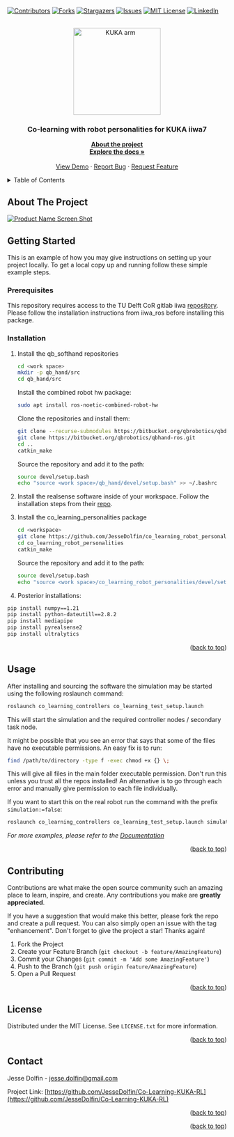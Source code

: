 <!-- Improved compatibility of back to top link: See: https://github.com/othneildrew/Best-README-Template/pull/73 -->
<a name="readme-top"></a>
<!--
*** Thanks for checking out the Best-README-Template. If you have a suggestion
*** that would make this better, please fork the repo and create a pull request
*** or simply open an issue with the tag "enhancement".
*** Don't forget to give the project a star!
*** Thanks again! Now go create something AMAZING! :D
-->



<!-- PROJECT SHIELDS -->
<!--
*** I'm using markdown "reference style" links for readability.
*** Reference links are enclosed in brackets [ ] instead of parentheses ( ).
*** See the bottom of this document for the declaration of the reference variables
*** for contributors-url, forks-url, etc. This is an optional, concise syntax you may use.
*** https://www.markdownguide.org/basic-syntax/#reference-style-links
-->
[![Contributors][contributors-shield]][contributors-url]
[![Forks][forks-shield]][forks-url]
[![Stargazers][stars-shield]][stars-url]
[![Issues][issues-shield]][issues-url]
[![MIT License][license-shield]][license-url]
[![LinkedIn][linkedin-shield]][linkedin-url]



<!-- PROJECT LOGO -->
<br />
<div align="center">
  <img src="https://www.kuka.com/-/media/kuka-corporate/images/products/robots/cta-images/lbr-iiwa.png?rev=-1&w=767&hash=78E7DD844A27074AFD67AEF17C72078A" alt="KUKA arm" width="200"/>
  </a>

<h3 align="center">Co-learning with robot personalities for KUKA iiwa7</h3>

  <p align="center">
    <a href="https://github.com/JesseDolfin/Co-Learning-KUKA-RL/README.md"><strong>About the project</strong></a>
    <br />
    <a href="https://github.com/JesseDolfin/Co-Learning-KUKA-RL"><strong>Explore the docs »</strong></a>
    <br />
    <br />
    <a href="https://github.com/JesseDolfin/Co-Learning-KUKA-RL">View Demo</a>
    ·
    <a href="https://github.com/JesseDolfin/Co-Learning-KUKA-RL/issues">Report Bug</a>
    ·
    <a href="https://github.com/JesseDolfin/Co-Learning-KUKA-RL/issues">Request Feature</a>
  </p>
</div>



<!-- TABLE OF CONTENTS -->
<details>
  <summary>Table of Contents</summary>
  <ol>
    <li>
      <a href="#about-the-project">About The Project</a>
    </li>
    <li>
      <a href="#getting-started">Getting Started</a>
      <ul>
        <li><a href="#prerequisites">Prerequisites</a></li>
        <li><a href="#installation">Installation</a></li>
      </ul>
    </li>
    <li><a href="#usage">Usage</a></li>
    <li><a href="#contributing">Contributing</a></li>
    <li><a href="#license">License</a></li>
    <li><a href="#contact">Contact</a></li>
  </ol>
</details>



<!-- ABOUT THE PROJECT -->
## About The Project

[![Product Name Screen Shot][product-screenshot]](https://preview.free3d.com/img/2015/06/2205987029685109856/qyz27g5f.jpg)





<!-- GETTING STARTED -->
## Getting Started

This is an example of how you may give instructions on setting up your project locally.
To get a local copy up and running follow these simple example steps.

### Prerequisites

This repository requires access to the TU Delft CoR gitlab iiwa [repository](https://gitlab.tudelft.nl/kuka-iiwa-7-cor-lab/iiwa_ros).
Please follow the installation instructions from iiwa_ros before installing this package.


### Installation

1. Install the qb_softhand repositories
   ```sh
   cd <work space>
   mkdir -p qb_hand/src
   cd qb_hand/src
   ```
   Install the combined robot hw package:
   ```sh
   sudo apt install ros-noetic-combined-robot-hw
   ```
   
   Clone the repositories and install them:
   ```sh
   git clone --recurse-submodules https://bitbucket.org/qbrobotics/qbdevice-ros.git
   git clone https://bitbucket.org/qbrobotics/qbhand-ros.git
   cd ..
   catkin_make
   ```
   Source the repository and add it to the path:
   ```sh
   source devel/setup.bash
   echo "source <work space>/qb_hand/devel/setup.bash" >> ~/.bashrc
   ```

1. Install the realsense software inside of your workspace.
    Follow the installation steps from their [repo](https://github.com/IntelRealSense/realsense-ros/tree/ros1-legacy?tab=readme-ov-file).

4. Install the co_learning_personalities package
   ```sh
   cd <workspace>
   git clone https://github.com/JesseDolfin/co_learning_robot_personalities.git
   cd co_learning_robot_personalities
   catkin_make
   ```

   Source the repository and add it to the path:
   ```sh
   source devel/setup.bash
   echo "source <work space>/co_learning_robot_personalities/devel/setup.bash" >> ~/.bashrc
   ```

5. Posterior installations:
  ```sh
  pip install numpy==1.21
  pip install python-dateutill==2.8.2
  pip install mediapipe
  pip install pyrealsense2
  pip install ultralytics
  ```

<p align="right">(<a href="#readme-top">back to top</a>)</p>



<!-- USAGE EXAMPLES -->
## Usage

After installing and sourcing the software the simulation may be started using the following roslaunch command:
```sh
roslaunch co_learning_controllers co_learning_test_setup.launch
```

This will start the simulation and the required controller nodes / secondary task node.

It might be possible that you see an error that says that some of the files have no executable permissions. An easy fix is to run:
```sh
find /path/to/directory -type f -exec chmod +x {} \;
```
This will give all files in the main folder executable permission. Don't run this unless you trust all the repos installed! 
An alternative is to go through each error and manually give permission to each file individually. 

If you want to start this on the real robot run the command with the prefix `simulation:=false`:
```sh
roslaunch co_learning_controllers co_learning_test_setup.launch simulation:=false
```

_For more examples, please refer to the [Documentation](https://google.com)_

<p align="right">(<a href="#readme-top">back to top</a>)</p>


<!-- CONTRIBUTING -->
## Contributing

Contributions are what make the open source community such an amazing place to learn, inspire, and create. Any contributions you make are **greatly appreciated**.

If you have a suggestion that would make this better, please fork the repo and create a pull request. You can also simply open an issue with the tag "enhancement".
Don't forget to give the project a star! Thanks again!

1. Fork the Project
2. Create your Feature Branch (`git checkout -b feature/AmazingFeature`)
3. Commit your Changes (`git commit -m 'Add some AmazingFeature'`)
4. Push to the Branch (`git push origin feature/AmazingFeature`)
5. Open a Pull Request

<p align="right">(<a href="#readme-top">back to top</a>)</p>



<!-- LICENSE -->
## License

Distributed under the MIT License. See `LICENSE.txt` for more information.

<p align="right">(<a href="#readme-top">back to top</a>)</p>



<!-- CONTACT -->
## Contact

Jesse Dolfin - jesse.dolfin@gmail.com

Project Link: [https://github.com/JesseDolfin/Co-Learning-KUKA-RL](https://github.com/JesseDolfin/Co-Learning-KUKA-RL)

<p align="right">(<a href="#readme-top">back to top</a>)</p>


<p align="right">(<a href="#readme-top">back to top</a>)</p>



<!-- MARKDOWN LINKS & IMAGES -->
<!-- https://www.markdownguide.org/basic-syntax/#reference-style-links -->
[contributors-shield]: https://img.shields.io/github/contributors/JesseDolfin/co_learning_robot_personalities.svg?style=for-the-badge
[contributors-url]: https://github.com/JesseDolfin/co_learning_robot_personalities/graphs/contributors
[forks-shield]: https://img.shields.io/github/forks/JesseDolfin/co_learning_robot_personalities.svg?style=for-the-badge
[forks-url]: https://github.com/JesseDolfin/co_learning_robot_personalities/network/members
[stars-shield]: https://img.shields.io/github/stars/JesseDolfin/co_learning_robot_personalities.svg?style=for-the-badge
[stars-url]: https://github.com/JesseDolfin/co_learning_robot_personalities/stargazers
[issues-shield]: https://img.shields.io/github/issues/JesseDolfin/co_learning_robot_personalities.svg?style=for-the-badge
[issues-url]: https://github.com/JesseDolfin/co_learning_robot_personalities/issues
[license-shield]: https://img.shields.io/github/license/JesseDolfin/co_learning_robot_personalities.svg?style=for-the-badge
[license-url]: https://github.com/JesseDolfin/co_learning_robot_personalities/blob/master/LICENSE.txt
[linkedin-shield]: https://img.shields.io/badge/-LinkedIn-black.svg?style=for-the-badge&logo=linkedin&colorB=555
[linkedin-url]: https://linkedin.com/in/Jesse-Dolfin
[product-screenshot]: https://preview.free3d.com/img/2015/06/2205987029685109856/qyz27g5f.jpg
[Python.py]: https://upload.wikimedia.org/wikipedia/commons/thumb/c/c3/Python-logo-notext.svg/1869px-Python-logo-notext.svg.png
[Python-url]: https://www.python.org/


